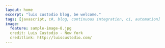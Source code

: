 ```yaml
---
layout: home
excerpt: "luis custodio blog, be welcome."
tags: [javascript, c#, blog, continuous integration, ci, automation]
image:
  feature: sample-image-8.jpg
  credit: Luis Custodio - New York
  creditlink: http://luiscustodio.com/
---
```

